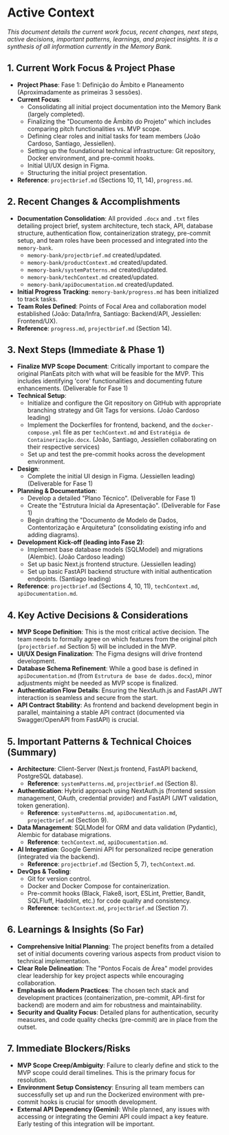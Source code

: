 # Active Context

*This document details the current work focus, recent changes, next steps, active decisions, important patterns, learnings, and project insights. It is a synthesis of all information currently in the Memory Bank.*

## 1. Current Work Focus & Project Phase

-   **Project Phase**: Fase 1: Definição do Âmbito e Planeamento (Aproximadamente as primeiras 3 sessões).
-   **Current Focus**:
    -   Consolidating all initial project documentation into the Memory Bank (largely completed).
    -   Finalizing the "Documento de Âmbito do Projeto" which includes comparing pitch functionalities vs. MVP scope.
    -   Defining clear roles and initial tasks for team members (João Cardoso, Santiago, Jessiellen).
    -   Setting up the foundational technical infrastructure: Git repository, Docker environment, and pre-commit hooks.
    -   Initial UI/UX design in Figma.
    -   Structuring the initial project presentation.
-   **Reference**: `projectbrief.md` (Sections 10, 11, 14), `progress.md`.

## 2. Recent Changes & Accomplishments

-   **Documentation Consolidation**: All provided `.docx` and `.txt` files detailing project brief, system architecture, tech stack, API, database structure, authentication flow, containerization strategy, pre-commit setup, and team roles have been processed and integrated into the `memory-bank`.
    -   `memory-bank/projectbrief.md` created/updated.
    -   `memory-bank/productContext.md` created/updated.
    -   `memory-bank/systemPatterns.md` created/updated.
    -   `memory-bank/techContext.md` created/updated.
    -   `memory-bank/apiDocumentation.md` created/updated.
-   **Initial Progress Tracking**: `memory-bank/progress.md` has been initialized to track tasks.
-   **Team Roles Defined**: Points of Focal Area and collaboration model established (João: Data/Infra, Santiago: Backend/API, Jessiellen: Frontend/UX).
-   **Reference**: `progress.md`, `projectbrief.md` (Section 14).

## 3. Next Steps (Immediate & Phase 1)

-   **Finalize MVP Scope Document**: Critically important to compare the original PlanEats pitch with what will be feasible for the MVP. This includes identifying 'core' functionalities and documenting future enhancements. (Deliverable for Fase 1)
-   **Technical Setup**:
    -   Initialize and configure the Git repository on GitHub with appropriate branching strategy and Git Tags for versions. (João Cardoso leading)
    -   Implement the Dockerfiles for frontend, backend, and the `docker-compose.yml` file as per `techContext.md` and `Estratégia de Containerização.docx`. (João, Santiago, Jessiellen collaborating on their respective services)
    -   Set up and test the pre-commit hooks across the development environment.
-   **Design**:
    -   Complete the initial UI design in Figma. (Jessiellen leading) (Deliverable for Fase 1)
-   **Planning & Documentation**:
    -   Develop a detailed "Plano Técnico". (Deliverable for Fase 1)
    -   Create the "Estrutura Inicial da Apresentação". (Deliverable for Fase 1)
    -   Begin drafting the "Documento de Modelo de Dados, Contentorização e Arquitetura" (consolidating existing info and adding diagrams).
-   **Development Kick-off (leading into Fase 2)**:
    -   Implement base database models (SQLModel) and migrations (Alembic). (João Cardoso leading)
    -   Set up basic Next.js frontend structure. (Jessiellen leading)
    -   Set up basic FastAPI backend structure with initial authentication endpoints. (Santiago leading)
-   **Reference**: `projectbrief.md` (Sections 4, 10, 11), `techContext.md`, `apiDocumentation.md`.

## 4. Key Active Decisions & Considerations

-   **MVP Scope Definition**: This is the most critical active decision. The team needs to formally agree on which features from the original pitch (`projectbrief.md` Section 5) will be included in the MVP.
-   **UI/UX Design Finalization**: The Figma designs will drive frontend development.
-   **Database Schema Refinement**: While a good base is defined in `apiDocumentation.md` (from `Estrutura de base de dados.docx`), minor adjustments might be needed as MVP scope is finalized.
-   **Authentication Flow Details**: Ensuring the NextAuth.js and FastAPI JWT interaction is seamless and secure from the start.
-   **API Contract Stability**: As frontend and backend development begin in parallel, maintaining a stable API contract (documented via Swagger/OpenAPI from FastAPI) is crucial.

## 5. Important Patterns & Technical Choices (Summary)

-   **Architecture**: Client-Server (Next.js frontend, FastAPI backend, PostgreSQL database).
    -   **Reference**: `systemPatterns.md`, `projectbrief.md` (Section 8).
-   **Authentication**: Hybrid approach using NextAuth.js (frontend session management, OAuth, credential provider) and FastAPI (JWT validation, token generation).
    -   **Reference**: `systemPatterns.md`, `apiDocumentation.md`, `projectbrief.md` (Section 9).
-   **Data Management**: SQLModel for ORM and data validation (Pydantic), Alembic for database migrations.
    -   **Reference**: `techContext.md`, `apiDocumentation.md`.
-   **AI Integration**: Google Gemini API for personalized recipe generation (integrated via the backend).
    -   **Reference**: `projectbrief.md` (Section 5, 7), `techContext.md`.
-   **DevOps & Tooling**:
    -   Git for version control.
    -   Docker and Docker Compose for containerization.
    -   Pre-commit hooks (Black, Flake8, isort, ESLint, Prettier, Bandit, SQLFluff, Hadolint, etc.) for code quality and consistency.
    -   **Reference**: `techContext.md`, `projectbrief.md` (Section 7).

## 6. Learnings & Insights (So Far)

-   **Comprehensive Initial Planning**: The project benefits from a detailed set of initial documents covering various aspects from product vision to technical implementation.
-   **Clear Role Delineation**: The "Pontos Focais de Área" model provides clear leadership for key project aspects while encouraging collaboration.
-   **Emphasis on Modern Practices**: The chosen tech stack and development practices (containerization, pre-commit, API-first for backend) are modern and aim for robustness and maintainability.
-   **Security and Quality Focus**: Detailed plans for authentication, security measures, and code quality checks (pre-commit) are in place from the outset.

## 7. Immediate Blockers/Risks

-   **MVP Scope Creep/Ambiguity**: Failure to clearly define and stick to the MVP scope could derail timelines. This is the primary focus for resolution.
-   **Environment Setup Consistency**: Ensuring all team members can successfully set up and run the Dockerized environment with pre-commit hooks is crucial for smooth development.
-   **External API Dependency (Gemini)**: While planned, any issues with accessing or integrating the Gemini API could impact a key feature. Early testing of this integration will be important.
